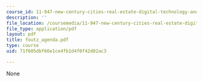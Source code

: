 ```yaml
---
course_id: 11-947-new-century-cities-real-estate-digital-technology-and-design-fall-2004
description: ''
file_location: /coursemedia/11-947-new-century-cities-real-estate-digital-technology-and-design-fall-2004/71f605dbf66e1ce4fb1d4f0f42d02ac3_foutz_agenda.pdf
file_type: application/pdf
layout: pdf
title: foutz_agenda.pdf
type: course
uid: 71f605dbf66e1ce4fb1d4f0f42d02ac3

---
```

None